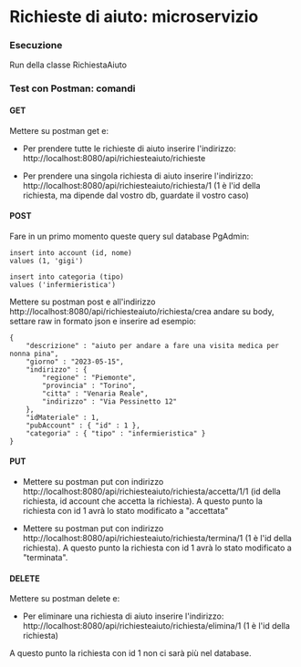 # Richieste di aiuto: microservizio

### Esecuzione
Run della classe RichiestaAiuto

### Test con Postman: comandi

#### GET
Mettere su postman get e:
* Per prendere tutte le richieste di aiuto inserire l'indirizzo: http://localhost:8080/api/richiesteaiuto/richieste

* Per prendere una singola richiesta di aiuto inserire l'indirizzo: http://localhost:8080/api/richiesteaiuto/richiesta/1 (1 è l'id della richiesta, ma dipende dal vostro db, guardate il vostro caso)



#### POST
Fare in un primo momento queste query sul database PgAdmin:
```
insert into account (id, nome)
values (1, 'gigi')
```
```
insert into categoria (tipo)
values ('infermieristica')
```

Mettere su postman post e all'indirizzo http://localhost:8080/api/richiesteaiuto/richiesta/crea
andare su body, settare raw in formato json e inserire ad esempio:
```
{
    "descrizione" : "aiuto per andare a fare una visita medica per nonna pina",
    "giorno" : "2023-05-15",
    "indirizzo" : {
        "regione" : "Piemonte",
        "provincia" : "Torino",
        "citta" : "Venaria Reale",
        "indirizzo" : "Via Pessinetto 12"
    },
    "idMateriale" : 1,
    "pubAccount" : { "id" : 1 },
    "categoria" : { "tipo" : "infermieristica" }
}
```

#### PUT
- Mettere su postman put con indirizzo http://localhost:8080/api/richiesteaiuto/richiesta/accetta/1/1 (id della richiesta, id account che accetta la richiesta).
A questo punto la richiesta con id 1 avrà lo stato modificato a "accettata"


- Mettere su postman put con indirizzo http://localhost:8080/api/richiesteaiuto/richiesta/termina/1 (1 è l'id della richiesta).
A questo punto la richiesta con id 1 avrà lo stato modificato a "terminata".


#### DELETE
Mettere su postman delete e:
* Per eliminare una richiesta di aiuto inserire l'indirizzo: http://localhost:8080/api/richiesteaiuto/richiesta/elimina/1 (1 è l'id della richiesta)

A questo punto la richiesta con id 1 non ci sarà più nel database.
